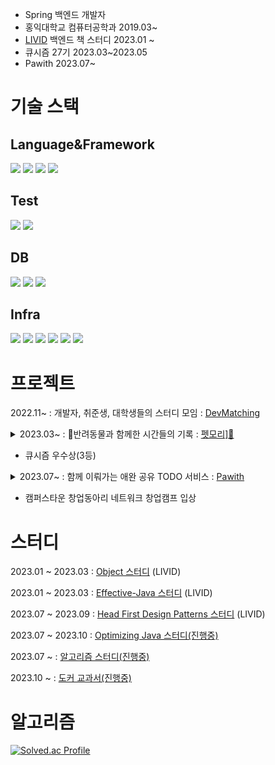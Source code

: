 
* Spring 백엔드 개발자
* 홍익대학교 컴퓨터공학과 2019.03~
* [LIVID](https://github.com/Learning-Is-Vital-In-Development) 백엔드 책 스터디 2023.01 ~
* 큐시즘 27기 2023.03~2023.05
* Pawith 2023.07~

# 기술 스택

## Language&Framework

<img src="https://img.shields.io/badge/java-6DB33F?style=flat-square&logo=java&logoColor=white"/></a>
<img src="https://img.shields.io/badge/Spring-6DB33F?style=flat-square&logo=Spring&logoColor=white"/></a>
<img src="https://img.shields.io/badge/SpringJpa-6DB33F?style=flat-square&logo=Spring&logoColor=white"/></a>
<img src="https://img.shields.io/badge/springsecurity-6DB33F?style=flat-square&logo=springsecurity&logoColor=white"/></a>

## Test
<img src="https://img.shields.io/badge/junit5-25A162?style=flat-square&logo=junit5&logoColor=white"/></a>
<img src="https://img.shields.io/badge/mockito-6DB33F?style=flat-square&logo=&logoColor=white"/></a>

## DB
<img src="https://img.shields.io/badge/mysql-4479A1?style=flat-square&logo=mysql&logoColor=white"/></a>
<img src="https://img.shields.io/badge/redis-DC382D?style=flat-square&logo=redis&logoColor=white"/></a>
<img src="https://img.shields.io/badge/H2-4479A1?style=flat-square&logo=H2&logoColor=white"/></a>

## Infra

<img src="https://img.shields.io/badge/amazonec2-FF9900?style=flat-square&logo=amazonec2&logoColor=white"/></a>
<img src="https://img.shields.io/badge/amazonrds-527FFF?style=flat-square&logo=amazonrds&logoColor=white"/></a>
<img src="https://img.shields.io/badge/amazons3-569A31?style=flat-square&logo=amazons3&logoColor=white"/></a>
<img src="https://img.shields.io/badge/docker-2496ED?style=flat-square&logo=docker&logoColor=white"/></a>
<img src="https://img.shields.io/badge/github-181717?style=flat-square&logo=github&logoColor=white"/></a>
<img src="https://img.shields.io/badge/githubactions-2088FF?style=flat-square&logo=dogithubactionscker&logoColor=white"/></a>


# 프로젝트

2022.11~ : 개발자, 취준생, 대학생들의 스터디 모임 : [DevMatching](https://github.com/radar19/DevMatching)

<details>
  <summary>2023.03~ : 🐶반려동물과 함께한 시간들의 기록 : 
    <a href = "https://github.com/KUSITMS-27th-TEAM3/BackEnd">펫모리]🐶</a> 
  </summary>
  <div markdown="1">

* redis와 spring의 @Cacheable을 통해 카운트 쿼리와 같이 일부 쿼리를 캐싱하였음 → 앨범 정보 100건 조회시 30%(200ms -> 150ms) 성능향상
* 애플리케이션 서비스에서 도메인 서비스를 조합하여 하나의 기능을 만드는 퍼사드 패턴을 사용하여 코드 재사용성을 높였으며 순환참조 가능성을 줄임
* 스프링 이벤트의 강력한 추상화를 통해 물리적 의존성을 논리적 의존성으로 변경하여 서비스 클래스의 의존성의 수를 줄임
* 모든 컨트롤러, 서비스에 대한 테스트를 작성하여 예상하지 못한 상황 발생을 막을 수 있었음
  </div>
</details>

* 큐시즘 우수상(3등)

<details>
  <summary >2023.07~ : 함께 이뤄가는 애완 공유 TODO 서비스 : 
    <a href = "https://github.com/TEAM-SAMSION/Backend">Pawith</a>
  </summary>
  <div markdown="1">
    
  <details>
    <summary>성능 개선</summary>
    
    * 이미지 업로드 + 팀 생성 API 개선
      * 리팩터링 전 : 이미지 업로드 API + 팀 생성 API, 동시100명 요청 평균 160ms
      * 리팩터링 후 : 이미지 업로드(비동기) + 팀 생성 API , 동시 100명 요쳥 평균 98.3ms(60% 개선)

    * Todo 완료율 API 개선
      * 리팩터링 전 : 동시 100명 요청 평균 426ms
      * 리팩터링 후 : 동시 100명 요청 평균 67ms (535% 개선)

    * Todo 조회 API 개선
      * 리팩터링 전 : 동시 100명 요청 평균 915ms
      * 리팩터링 후 : 동시 100명 요청 평균 85ms(914% 성능개선)
   
    * Todo 모임 조회 API 개선
      * 리팩터링 전 : 동시 100명 요청 평균 202ms
      * 리팩터링 후 : 동시 100명 요청 평균 88ms(129% 성능개선)
  
    * Todo 모임 이름 조회 API 개선
      * 리팩터링 전 : 동시 100명 요청 평균 225ms
      * 리팩터링 후 : 동시 100명 요청 평균 63ms(257% 성능개선)

    * 카테고리 하위 Todo 조회 API 개선(테스트 데이터 24000개 레코드)
      * 리팩터링 전 : 단건 조회 41000ms
      * 리팩터링 후 : 단건 조회 800ms(5025% 성능 개선)

  </details>
  
  </div>
</details>

* 캠퍼스타운 창업동아리 네트워크 창업캠프 입상


# 스터디

2023.01 ~ 2023.03    : [Object 스터디](https://github.com/Learning-Is-Vital-In-Development/23-1-Objects) (LIVID)

2023.01 ~ 2023.03    : [Effective-Java 스터디](https://github.com/Learning-Is-Vital-In-Development/23-4-effective_java) (LIVID)

2023.07 ~ 2023.09    : [Head First Design Patterns 스터디](https://github.com/Learning-Is-Vital-In-Development/23-13-DesignPattern) (LIVID) 

2023.07 ~ 2023.10    : [Optimizing Java 스터디(진행중)](https://github.com/JSON-loading-and-unloading/Optimizing-Java) 

2023.07 ~            : [알고리즘 스터디(진행중)](https://github.com/JSON-loading-and-unloading/Algorithm)

2023.10 ~            : [도커 교과서(진행중)](https://github.com/Learning-Is-Vital-In-Development/23-16-docker-textbook-2)

# 알고리즘

[![Solved.ac Profile](http://mazassumnida.wtf/api/generate_badge?boj=tlarbals824)](https://solved.ac/tlarbals824)


